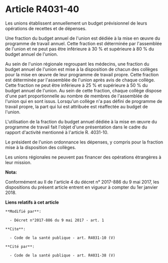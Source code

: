 # Article R4031-40

Les unions établissent annuellement un budget prévisionnel de leurs opérations de recettes et de dépenses. 

Une fraction du budget annuel de l'union est dédiée à la mise en œuvre du programme de travail annuel. Cette fraction est
déterminée par l'assemblée de l'union et ne peut pas être inférieure à 30 % et supérieure à 80 % du budget annuel de
l'union. 

Au sein de l'union régionale regroupant les médecins, une fraction du budget annuel de l'union est mise à la disposition de
chacun des collèges pour la mise en œuvre de leur programme de travail propre. Cette fraction est déterminée par l'assemblée
de l'union après avis de chaque collège. Cette fraction ne peut être inférieure à 25 % et supérieure à 50 % du budget annuel
de l'union. Au sein de cette fraction, chaque collège dispose d'une part proportionnelle au nombre de membres de l'assemblée
de l'union qui en sont issus. Lorsqu'un collège n'a pas défini de programme de travail propre, la part qui lui est attribuée
est réaffectée au budget de l'union. 

L'utilisation de la fraction du budget annuel dédiée à la mise en œuvre du programme de travail fait l'objet d'une
présentation dans le cadre du rapport d'activité mentionné à l'article R. 4031-10. 

Le président de l'union ordonnance les dépenses, y compris pour la fraction mise à la disposition des collèges. 

Les unions régionales ne peuvent pas financer des opérations étrangères à leur mission.

**Nota:**

Conformément au II de l'article 4 du décret n° 2017-886 du 9 mai 2017, les dispositions du présent article entrent en vigueur
à compter du 1er janvier 2018.

**Liens relatifs à cet article**

	**Modifié par**:

	  - Décret n°2017-886 du 9 mai 2017 - art. 1

	**Cite**:

	  - Code de la santé publique - art. R4031-10 (V)

	**Cité par**:

	  - Code de la santé publique - art. R4031-38 (V)
